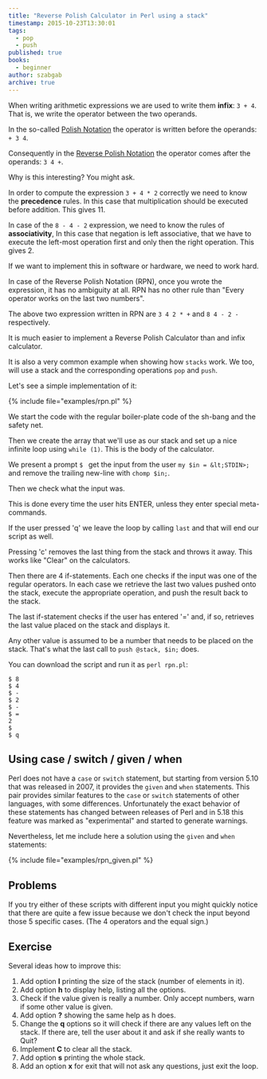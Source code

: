 ```yaml
---
title: "Reverse Polish Calculator in Perl using a stack"
timestamp: 2015-10-23T13:30:01
tags:
  - pop
  - push
published: true
books:
  - beginner
author: szabgab
archive: true
---
```



When writing arithmetic expressions we are used to write them <b>infix</b>:
`3 + 4`. That is, we write the operator between the two operands.

In the so-called [Polish Notation](http://en.wikipedia.org/wiki/Polish_notation)
the operator is written before the operands: `+ 3 4`.

Consequently in the [Reverse Polish Notation](http://en.wikipedia.org/wiki/Reverse_Polish_notation)
the operator comes after the operands: `3 4 +`.

Why is this interesting? You might ask.


In order to compute the expression `3 + 4 * 2` correctly we need to
know the <b>precedence</b> rules.
In this case that multiplication should be executed before addition.
This gives 11.

In case of the `8 - 4 - 2` expression, we  need to know the rules of <b>associativity</b>,
In this case that negation is left associative, that we have to execute the left-most operation first and only then the right operation.
This gives 2.

If we want to implement this in software or hardware, we need to work hard.

In case of the Reverse Polish Notation (RPN), once you wrote the expression,
it has no ambiguity at all. RPN has no other rule than
"Every operator works on the last two numbers".

The above two expression written in RPN are `3 4 2 * +` and
`8 4 - 2 -` respectively.

It is much easier to implement a Reverse Polish Calculator than and infix calculator.

It is also a very common example when showing how `stacks` work. We too, will
use a stack and the corresponding operations `pop` and `push`.

Let's see a simple implementation of it:

{% include file="examples/rpn.pl" %}

We start the code with the regular boiler-plate code of 
the sh-bang and the safety net.

Then we create the array that we'll use as our stack
and set up a nice infinite loop using `while (1)`.
This is the body of the calculator.

We present a prompt `$ `
get the input from the user `my $in = &lt;STDIN>;`
and remove the trailing new-line with `chomp $in;`.

Then we check what the input was.

This is done every time the user hits ENTER, unless they enter special meta-commands.

If the user pressed 'q' we leave the loop by calling `last` and that will end our script as well.

Pressing 'c' removes the last thing from the stack and throws it away. This works like "Clear" on the calculators.

Then there are 4 if-statements. Each one checks if the input was one of the regular operators.
In each case we retrieve the last two values pushed onto the stack, execute the appropriate operation,
and push the result back to the stack.

The last if-statement checks if the user has entered '=' and, if so, retrieves the last value placed on the
stack and displays it.

Any other value is assumed to be a number that needs to be placed on the stack.
That's what the last call to `push @stack, $in;` does.

You can download the script and run it as `perl rpn.pl`:

```
$ 8
$ 4
$ -
$ 2
$ -
$ =
2
$ 
$ q
```

## Using case / switch / given / when

Perl does not have a `case` or `switch` statement, but
starting from version 5.10 that was released in 2007, it provides the `given` and `when` statements.
This pair provides similar features to the `case` or `switch` statements of other languages, with some differences.
Unfortunately the exact behavior of these statements has changed between releases of Perl and in 5.18 this feature was marked
as "experimental" and started to generate warnings.

Nevertheless, let me include here a solution using the `given` and `when` statements:

{% include file="examples/rpn_given.pl" %}

## Problems

If you try either of these scripts with different input you might quickly notice that there are quite a few issue
because we don't check the input beyond those 5 specific cases. (The 4 operators and the equal sign.)

## Exercise

Several ideas how to improve this:

<ol>
  <li>Add option <b>l</b> printing the size of the stack (number of elements in it).</li>
  <li>Add option <b>h</b> to display help, listing all the options.</li>
  <li>Check if the value given is really a number. Only accept numbers, warn if some other value is given.</li>
  <li>Add option <b>?</b> showing the same help as h does.</li>
  <li>Change the <b>q</b> options so it will check if there are any values left on the stack. If there are, tell the user about it and ask if she really wants to Quit?</li>
  <li>Implement <b>C</b> to clear all the stack.</li>
  <li>Add option <b>s</b> printing the whole stack.</li>
  <li>Add an option <b>x</b> for exit that will not ask any questions, just exit the loop.</li>
</ol>

